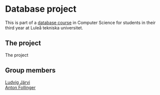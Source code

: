 # Database project

This is part of a [database course](https://www.ltu.se/edu/course/D00/D0018E/D0018E-Databasteknik-1.87206?kursView=kursplan) in Computer Science for students in their third year at Luleå tekniska universitet.

## The project
The project 

## Group members
[Ludvig Järvi](https://github.com/Jaevii)  
[Anton Follinger](https://github.com/Hundmat)
